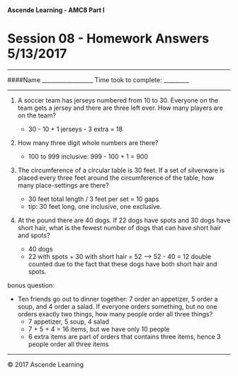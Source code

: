 #### Ascende Learning - AMC8 Part I
# Session 08 - Homework Answers 5/13/2017
- - - 

####Name __________________    Time took to complete: _________
- - - 

1. A soccer team has jerseys numbered from 10 to 30. Everyone on the team gets a jersey and there are three left over. How many players are on the team?
   * 30 - 10 + 1 jerseys - 3 extra = 18

2. How many three digit whole numbers are there?
   * 100 to 999 inclusive: 999 - 100 + 1 = 900

3. The circumference of a circular table is 30 feet. If a set of silverware is placed every three feet around the circumference of the table, how many place-settings are there?
   * 30 feet total length / 3 feet per set = 10 gaps
   * tip: 30 feet long, one inclusive, one exclusive.

4. At the pound there are 40 dogs. If 22 dogs have spots and 30 dogs have short hair, what is the fewest number of dogs that can have short hair and spots?
   * 40 dogs
   * 22 with spots + 30 with short hair = 52 --> 52 - 40 = 12 double counted due to the fact that these dogs have both short hair and spots.

bonus question:
* Ten friends go out to dinner together: 7 order an appetizer, 5 order a soup, and 4 order a salad. If everyone orders something, but no one orders exactly two things, how many people order all three things?
   * 7 appetizer, 5 soup, 4 salad
   * 7 + 5 + 4 = 16 items, but we have only 10 people
   * 6 extra items are part of orders that contains three items, hence 3 people order all three items



- - - 
<div class="footer">
    &copy; 2017 Ascende Learning
</div>
